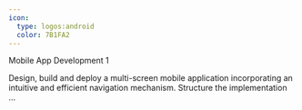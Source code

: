 ```yaml
---
icon:
  type: logos:android
  color: 7B1FA2
---
```

Mobile App Development 1

Design, build and deploy a multi-screen mobile application incorporating an intuitive and efficient navigation mechanism. Structure the implementation ... 
